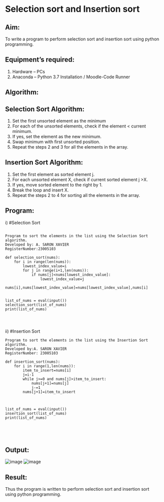 # Selection sort and Insertion sort
## Aim:
To write a program to perform selection sort and insertion sort using python programming.
## Equipment’s required:
1.	Hardware – PCs
2.	Anaconda – Python 3.7 Installation / Moodle-Code Runner
## Algorithm:
## Selection Sort Algorithm:
1.	Set the first unsorted element as the minimum
2.	For each of the unsorted elements, check if the element < current minimum.
3.	If yes, set the element as the new minimum.
4.	Swap minimum with first unsorted position.
5.	Repeat the steps 2 and 3 for all the elements in the array.
## Insertion Sort Algorithm:
1.	Set the first element as sorted element j.
2.	For each unsorted element X, check if current sorted element j >X.
3.	If yes, move sorted element to the right by 1.
4.	Break the loop and insert X.
5.	Repeat the steps 2 to 4 for sorting all the elements in the array.
## Program:
i)	#Selection Sort
```

Program to sort the elements in the list using the Selection Sort algorithm.
Developed by: A. SARON XAVIER
RegisterNumber:23005103 

def selection_sort(nums):
    for i in range(len(nums)):
        lowest_index_value=i
        for j in range(i+1,len(nums)):
            if nums[j]<nums[lowest_index_value]:
                lowest_index_value=j
        nums[i],nums[lowest_index_value]=nums[lowest_index_value],nums[i]        

    
list_of_nums = eval(input())
selection_sort(list_of_nums)
print(list_of_nums)




```
ii)	#Insertion Sort
```
Program to sort the elements in the list using the Insertion Sort algorithm.
Developed by:A. SARON XAVIER 
RegisterNumber: 23005103

def insertion_sort(nums):
    for i in range(1,len(nums)):
        item_to_insert=nums[i]
        j=i-1
        while j>=0 and nums[j]>item_to_insert:
            nums[j+1]=nums[j]
            j-=1
        nums[j+1]=item_to_insert    
    
    
    
list_of_nums = eval(input())
insertion_sort(list_of_nums)
print(list_of_nums)





```

## Output:
![image](https://github.com/saron2006/Sorting-Algorithm/assets/138849343/0abccfa3-8812-48aa-b73c-bcc12a9d877d)
![image](https://github.com/saron2006/Sorting-Algorithm/assets/138849343/b163f28b-3852-4b7b-a475-492496f3d234)


## Result:
Thus the program is written to perform selection sort and insertion sort using python programming.
